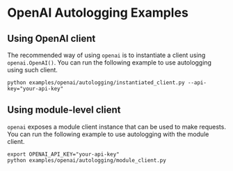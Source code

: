 # OpenAI Autologging Examples

## Using OpenAI client

The recommended way of using `openai` is to instantiate a client
using `openai.OpenAI()`. You can run the following example to use
autologging using such client.

```shell
python examples/openai/autologging/instantiated_client.py --api-key="your-api-key"
```

## Using module-level client

`openai` exposes a module client instance that can be used to make requests.
You can run the following example to use autologging with the module client.

```shell
export OPENAI_API_KEY="your-api-key"
python examples/openai/autologging/module_client.py
```
